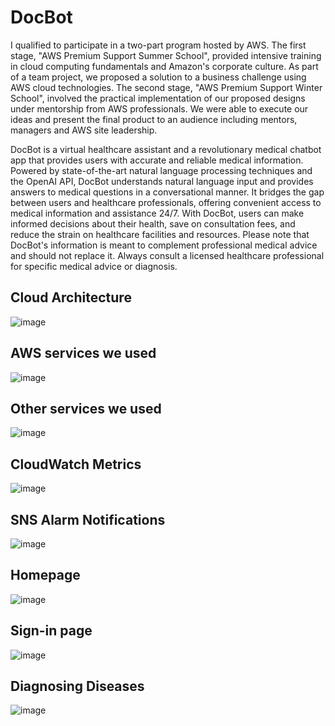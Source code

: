 # DocBot
I qualified to participate in a two-part program hosted by AWS. The first stage, "AWS Premium Support Summer School", provided intensive training in cloud computing fundamentals and Amazon's corporate culture. As part of a team project, we proposed a solution to a business challenge using AWS cloud technologies.
The second stage, "AWS Premium Support Winter School", involved the practical implementation of our proposed designs under mentorship from AWS professionals. We were able to execute our ideas and present the final product to an audience including mentors, managers and AWS site leadership.

DocBot is a virtual healthcare assistant and a revolutionary medical chatbot app that provides users with accurate and reliable medical information. Powered by state-of-the-art natural language processing techniques and the OpenAI API, DocBot understands natural language input and provides answers to medical questions in a conversational manner. It bridges the gap between users and healthcare professionals, offering convenient access to medical information and assistance 24/7. With DocBot, users can make informed decisions about their health, save on consultation fees, and reduce the strain on healthcare facilities and resources. Please note that DocBot's information is meant to complement professional medical advice and should not replace it. Always consult a licensed healthcare professional for specific medical advice or diagnosis.

## Cloud Architecture
![image](https://github.com/IvanPotgieter01/DocBot/assets/109952133/bf631d05-0670-4427-ae1d-59990ad37d32)

## AWS services we used
![image](https://github.com/IvanPotgieter01/DocBot/assets/109952133/78a3ba35-5374-492f-98f9-eca7e48c03f8)

## Other services we used
![image](https://github.com/IvanPotgieter01/DocBot/assets/109952133/853b94e3-643d-420c-8622-41a534dc5ed7)

## CloudWatch Metrics
![image](https://github.com/IvanPotgieter01/DocBot/assets/109952133/525041f2-ea7b-41f6-aa6a-e1628250aa61)

## SNS Alarm Notifications
![image](https://github.com/IvanPotgieter01/DocBot/assets/109952133/88c8e549-6e19-4b03-8cac-d4efdfb7a828)

## Homepage
![image](https://github.com/IvanPotgieter01/DocBot/assets/109952133/cd25c682-3090-4093-9f60-1f0a654e4716)

## Sign-in page
![image](https://github.com/IvanPotgieter01/DocBot/assets/109952133/5a97f188-bff2-45df-bd83-ff75cb6c21e4)

## Diagnosing Diseases
![image](https://github.com/IvanPotgieter01/DocBot/assets/109952133/c1fb372b-1bc2-4082-bf09-85df2ed1b08b)
